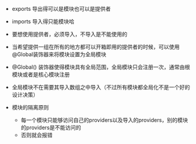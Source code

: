 - exports 导出得可以是模块也可以是提供者
- imports 导入得只能模块哈
- 要想使用提供者，必须导入，不导入是不能使用的
- 当希望提供一组在所有的地方都可以开箱即用的提供者的时候，可以使用@Global装饰器来将模块设置为全局模块
- @Global() 装饰器使得模块具有全局范围，全局模块只会注册一次，通常由根模块或者是核心模块注册
- 全局模块不在需要其导入数组之中导入（不过所有模块都全局化不是一个好的设计决策）


- 模块的隔离原则
    - 每一个模块只能够访问自己的providers以及导入的providers，别的模块的providers是不能访问的
    - 否则就会报错